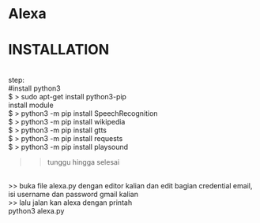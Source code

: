# Alexa
# INSTALLATION
<br>step:
<br> 
#install python3 
<br>
$ > sudo apt-get install python3-pip
<br>
install module 
<br>
$ > python3 -m pip install SpeechRecognition
<br>
$ > python3 -m pip install wikipedia
<br>
$ > python3 -m pip install gtts
<br>
$ > python3 -m pip install requests
<br>
$ > python3 -m pip install playsound
<br>
>> tunggu hingga selesai
<br>
>> buka file alexa.py dengan editor kalian dan edit bagian credential email, isi username dan password gmail kalian
<br>
>> lalu jalan kan alexa dengan printah
<br>
python3 alexa.py
